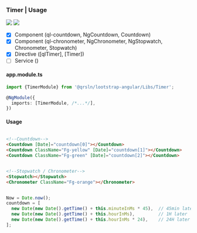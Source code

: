 ### Timer | Usage

[![](https://img.shields.io/badge/Main-readme-white?style=for-the-badge)](../../readme.md)
[![](https://img.shields.io/badge/readme-white?style=for-the-badge)](readme.md)

- [x] Component (ql-countdown, NgCountdown, Countdown)
- [x] Component (ql-chronometer, NgChronometer, NgStopwatch, Chronometer, Stopwatch)
- [x] Directive ([qlTimer], [Timer])
- [ ] Service ()

#### app.module.ts

```typescript
import {TimerModule} from '@qrsln/lootstrap-angular/Libs/Timer';

@NgModule({
  imports: [TimerModule, /*...*/],
})
```  

#### Usage

```html

<!--Countdown-->
<Countdown [Date]="countdown[0]"></Countdown>
<Countdown ClassName="Fg-yellow" [Date]="countdown[1]"></Countdown>
<Countdown ClassName="Fg-green" [Date]="countdown[2]"></Countdown>

```

```html

<!--Stopwatch / Chronometer-->
<Stopwatch></Stopwatch>
<Chronometer ClassName="Fg-orange"></Chronometer>

```

```typescript

Now = Date.now();
countdown = [
  new Date(new Date().getTime() + this.minuteInMs * 45),  // 45min later
  new Date(new Date().getTime() + this.hourInMs),         // 1H later
  new Date(new Date().getTime() + this.hourInMs * 24),    // 24H later
];

```

